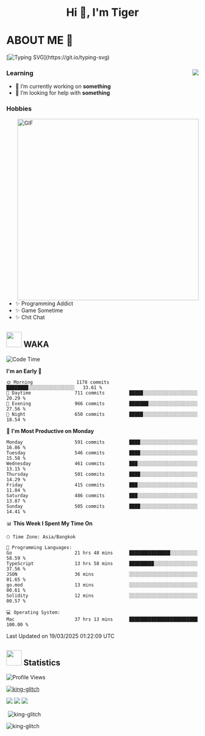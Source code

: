<h1 align="center">Hi 👋, I'm Tiger</h1>




# ABOUT ME 💬

[![Typing SVG](https://readme-typing-svg.herokuapp.com?color=22F771&vCenter=true&lines=A+perssionate+developer+from+nowhere.)](https://git.io/typing-svg)

<div>
 <img align="right" src="https://spotify-github-profile.vercel.app/api/view?uid=12129734423&cover_image=false&theme=default&bar_color=22d016&bar_color_cover=true" />
 <h3>Learning</h3>
 
 <ul>
  <li>🔭 I’m currently working on <b>something</b></li>
  <li>🤝 I’m looking for help with <b>something</b></li>
 </ul>
 
</div>
<div>
 <h3>Hobbies</h3>
 <img align="right" height="475px"  alt="GIF" src="https://i.pinimg.com/originals/1f/b7/db/1fb7dbee557e5ed509f7517da8a84d58.gif" />
 <ul>
  <li>✨ Programming Addict</li>
  <li>✨ Game Sometime</li>
  <li>✨ Chit Chat</li>
 </ul>
 
</div>



## <img height="40" src="https://raw.githubusercontent.com/innng/innng/master/assets/kyubey.gif"/> WAKA

<!--START_SECTION:waka-->
![Code Time](http://img.shields.io/badge/Code%20Time-3%2C555%20hrs%2050%20mins-blue)

**I'm an Early 🐤** 

```text
🌞 Morning                1178 commits        ████████░░░░░░░░░░░░░░░░░   33.61 % 
🌆 Daytime                711 commits         █████░░░░░░░░░░░░░░░░░░░░   20.29 % 
🌃 Evening                966 commits         ███████░░░░░░░░░░░░░░░░░░   27.56 % 
🌙 Night                  650 commits         █████░░░░░░░░░░░░░░░░░░░░   18.54 % 
```
📅 **I'm Most Productive on Monday** 

```text
Monday                   591 commits         ████░░░░░░░░░░░░░░░░░░░░░   16.86 % 
Tuesday                  546 commits         ████░░░░░░░░░░░░░░░░░░░░░   15.58 % 
Wednesday                461 commits         ███░░░░░░░░░░░░░░░░░░░░░░   13.15 % 
Thursday                 501 commits         ████░░░░░░░░░░░░░░░░░░░░░   14.29 % 
Friday                   415 commits         ███░░░░░░░░░░░░░░░░░░░░░░   11.84 % 
Saturday                 486 commits         ███░░░░░░░░░░░░░░░░░░░░░░   13.87 % 
Sunday                   505 commits         ████░░░░░░░░░░░░░░░░░░░░░   14.41 % 
```


📊 **This Week I Spent My Time On** 

```text
🕑︎ Time Zone: Asia/Bangkok

💬 Programming Languages: 
Go                       21 hrs 48 mins      ███████████████░░░░░░░░░░   58.59 % 
TypeScript               13 hrs 58 mins      █████████░░░░░░░░░░░░░░░░   37.56 % 
JSON                     36 mins             ░░░░░░░░░░░░░░░░░░░░░░░░░   01.65 % 
go.mod                   13 mins             ░░░░░░░░░░░░░░░░░░░░░░░░░   00.61 % 
Solidity                 12 mins             ░░░░░░░░░░░░░░░░░░░░░░░░░   00.57 % 

💻 Operating System: 
Mac                      37 hrs 13 mins      █████████████████████████   100.00 % 
```


 Last Updated on 19/03/2025 01:22:09 UTC
<!--END_SECTION:waka-->
## <img height="40" src="https://raw.githubusercontent.com/innng/innng/master/assets/kyubey.gif"/> Statistics
![Profile Views](https://komarev.com/ghpvc/?username=king-glitch)  

<p align="left"> 
 <a href="https://github.com/ryo-ma/github-profile-trophy">
  <img src="https://github-profile-trophy.vercel.app/?username=king-glitch&theme=dracula" alt="king-glitch" />
 </a> </p>

![](https://github-profile-summary-cards.vercel.app/api/cards/profile-details?username=king-glitch&theme=dracula)
![](https://github-profile-summary-cards.vercel.app/api/cards/stats?username=king-glitch&theme=dracula) 
![](https://github-profile-summary-cards.vercel.app/api/cards/productive-time?username=king-glitch&theme=dracula)


<p>&nbsp;<img align="center" src="https://github-readme-stats.vercel.app/api?username=king-glitch&theme=dracula" alt="king-glitch" /></p>

<p><img align="center" src="https://github-readme-streak-stats.herokuapp.com/?user=king-glitch&theme=dracula" alt="king-glitch" /></p>
